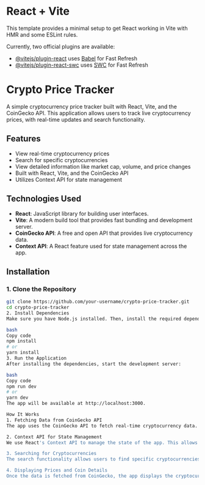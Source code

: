 # React + Vite

This template provides a minimal setup to get React working in Vite with HMR and some ESLint rules.

Currently, two official plugins are available:

- [@vitejs/plugin-react](https://github.com/vitejs/vite-plugin-react/blob/main/packages/plugin-react/README.md) uses [Babel](https://babeljs.io/) for Fast Refresh
- [@vitejs/plugin-react-swc](https://github.com/vitejs/vite-plugin-react-swc) uses [SWC](https://swc.rs/) for Fast Refresh


# Crypto Price Tracker

A simple cryptocurrency price tracker built with React, Vite, and the CoinGecko API. This application allows users to track live cryptocurrency prices, with real-time updates and search functionality.

## Features

- View real-time cryptocurrency prices
- Search for specific cryptocurrencies
- View detailed information like market cap, volume, and price changes
- Built with React, Vite, and the CoinGecko API
- Utilizes Context API for state management

## Technologies Used

- **React**: JavaScript library for building user interfaces.
- **Vite**: A modern build tool that provides fast bundling and development server.
- **CoinGecko API**: A free and open API that provides live cryptocurrency data.
- **Context API**: A React feature used for state management across the app.

## Installation

### 1. Clone the Repository

```bash
git clone https://github.com/your-username/crypto-price-tracker.git
cd crypto-price-tracker
2. Install Dependencies
Make sure you have Node.js installed. Then, install the required dependencies using npm or yarn:

bash
Copy code
npm install
# or
yarn install
3. Run the Application
After installing the dependencies, start the development server:

bash
Copy code
npm run dev
# or
yarn dev
The app will be available at http://localhost:3000.

How It Works
1. Fetching Data from CoinGecko API
The app uses the CoinGecko API to fetch real-time cryptocurrency data. The API provides a wide range of information, including current prices, market capitalization, 24h trading volume, and more.

2. Context API for State Management
We use React's Context API to manage the state of the app. This allows the application to share data such as the list of cryptocurrencies, search results, and selected coin data across components without the need to prop drill.

3. Searching for Cryptocurrencies
The search functionality allows users to find specific cryptocurrencies by name or symbol. When a user types a query, the app filters the list of cryptocurrencies accordingly.

4. Displaying Prices and Coin Details
Once the data is fetched from CoinGecko, the app displays the cryptocurrencies in a list along with essential details such as price, market cap, 24h change, and volume. Each coin is clickable for more details.

